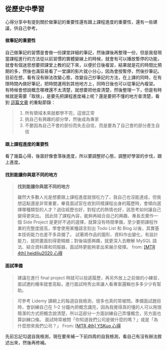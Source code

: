 ## 從歷史中學習
心得分享中有提到關於做筆記的重要性還有跟上課程進度的重要性，還有一些建議，供自己參考。

#### **做筆記的重要性**
自己做筆記的習慣是會做一份課堂詳細的筆記，然後課後再整理一份，但是我發現當課程進行的方法從以前習慣的實體變線上的時候，就會有可以播放暫停的功能，就會有個迷思想要把課堂上教的記下來，以便於日後複習，結果就是花的時間比預期的多，然後也滿容易看了一堂課的影片就小分心，因為會按暫停，然後抄筆記。
目前在想，看有沒有辦法改變心態，改變自己抄筆記的方法，在上課的同時，在有限時間內做好筆記，把時間運用到其他地方上，同時日後也可以從筆記內複習。
有時候會想說概念哪裡還不太清楚，就想要把他查清楚，然後整理一下，但是有時候就是需要「取捨」，是要先把課程進度補上呢？還是要把不懂的地方查清楚，看到 [這篇文章](https://blog.huli.tw/2019/01/03/front-end-learning-path/) 的重點節錄：
> 1. 所有領域本來就都學不完，這很正常
> 2. 挑自己有興趣的部分學，然後成為專家
> 3. 不要因為自己不會的部份而失去自信，而是要為了自己會的部分產生自信

#### 跟上課程進度的重要性
看了幾篇心得，後面好像會落後進度，所以要調整好心態，調整好學習的步伐，跟上進度。
#### 找到能讓你與眾不同的地方
> **找到能讓你與眾不同的地方**
> 
> 雖然大多數人光是想要跟上課程進度就很吃力了，我自己也沒能達成，但我想這點還是非常重要，畢竟面試官在收到同樣課程出身的履歷時，會傾向選擇哪種類型的人才？過往經歷也好，對程式的熱情也好，該思考如何讓自己變得更突出。
> 因此除了課程內容，能夠再結合自己的興趣、專長去實作一個 Side Project 是更好不過的選擇，就算沒有時間準備，至少要把課程作業的完整度提高，學會使用某種語言刻出 Todo List 和 Blog 以後，其實基本技術能力也差不多具備了。
> 試著將作品的圖形、資料作出變化，有設計能力，就把畫面刻得更精緻；對後端感興趣，就更深入去瞭解 MySQL 語法、結合資料庫和伺服器，面試時更能夠拿出來展示發揮。
> from: [[MTR 4th] heidiliu2020 心得](https://github.com/Lidemy/mentor-program-4th/issues/37)

#### **面試準備**
> 建議在進行 final project 時就可以投遞履歷，再另外放上之前做的小練習，面試邀約機率就會高點，進行面試時秀出來讓人看專案邏輯也多多少少有幫助。

> 可參考 Lidemy 課綱上的每週自我檢測，很多也真的常被問。準備面試題目時，會訓練自己在 1–2 分鐘內把概念講完，因為我覺得真的懂的人可以用很簡潔的方式把概念說清楚，所以這部分一方面訓練自己弄懂概念，另方面也算訓練口條。 
> 面試時常被問「你知道我們公司是做什麼的嗎？」或是「為什麼想來我們公司？」
> From: [[MTR 4th] YSKuo 心得](https://github.com/Lidemy/mentor-program-4th/issues/23)

先前忘記勾選自我檢測，現在要來補一下前四周的自我檢測，看自己有沒有辦法敘述出來，然後再修補。